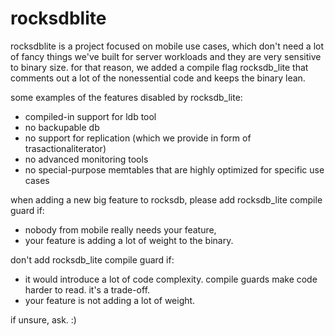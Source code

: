 ﻿# rocksdblite

rocksdblite is a project focused on mobile use cases, which don't need a lot of fancy things we've built for server workloads and they are very sensitive to binary size. for that reason, we added a compile flag rocksdb_lite that comments out a lot of the nonessential code and keeps the binary lean.

some examples of the features disabled by rocksdb_lite:
* compiled-in support for ldb tool
* no backupable db
* no support for replication (which we provide in form of trasactionaliterator)
* no advanced monitoring tools
* no special-purpose memtables that are highly optimized for specific use cases

when adding a new big feature to rocksdb, please add rocksdb_lite compile guard if:
* nobody from mobile really needs your feature,
* your feature is adding a lot of weight to the binary.

don't add rocksdb_lite compile guard if:
* it would introduce a lot of code complexity. compile guards make code harder to read. it's a trade-off.
* your feature is not adding a lot of weight.

if unsure, ask. :)


